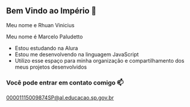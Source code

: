 ## Bem Vindo ao Império 🏴󠁧󠁢󠁳󠁣󠁴󠁿

Meu nome e Rhuan Vinicius 

Meu nome é Marcelo Paludetto

- Estou estudando na Alura
- Estou me desenvolvendo na linguagem JavaScript
- Utilizo esse espaço para minha organização e compartilhamento dos meus projetos desenvolvidos

 ### Você pode entrar em contato comigo 📫

00001115009874SP@al.educacao.sp.gov.br

